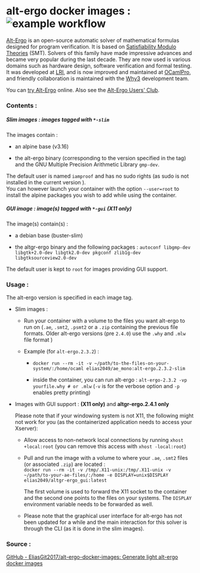 # alt-ergo docker images :  ![example workflow](https://github.com/EliasGit2017/alt-ergo-docker-images/actions/workflows/makefile.yml/badge.svg)

[Alt-Ergo](https://alt-ergo.ocamlpro.com/) is an open-source automatic solver of mathematical formulas designed for program verification. It is based on [Satisfiability Modulo Theories](https://en.wikipedia.org/wiki/Satisfiability_modulo_theories) (SMT). Solvers of this family have made impressive advances and became very popular during the last decade. They are now used is various domains such as hardware design, software verification and formal testing. It was developed at [LRI](https://www.lri.fr/), and is now improved and maintained at [OCamlPro](https://www.ocamlpro.com/), and friendly collaboration is maintained with the [Why3](http://why3.lri.fr/) development team.

You can [try Alt-Ergo](https://alt-ergo.ocamlpro.com/try.html) online. Also see the [Alt-Ergo Users' Club](https://alt-ergo.ocamlpro.com/#club).

### Contents :

##### Slim images : images tagged with `*-slim`

The images contain :

* an alpine base (v3.16)

* the alt-ergo binary (corresponding to the version specified in the tag) and the GNU Multiple Precision Arithmetic Library `gmp-dev`.

The default user is named `iamproof` and has no sudo rights (as sudo is not installed in the current version ).  
You can however launch your container with the option `--user=root` to install the alpine packages you wish to add while using the container.

##### GUI image : image(s) tagged with `*-gui` **(X11 only)**

The image(s) contain(s) :

* a debian base (buster-slim)

* the altgr-ergo binary and the following packages : `autoconf libgmp-dev libgtk+2.0-dev libgtk2.0-dev pkgconf zlib1g-dev libgtksourceview2.0-dev`

The default user is kept to `root` for images providing GUI support.

### Usage :

The alt-ergo version is specified in each image tag.

* Slim images :
  
  * Run your container with a volume to the files you want alt-ergo to run on (`.ae`, `.smt2`, `.psmt2` or a `.zip`  containing the previous file formats. Older alt-ergo versions (pre `2.4.0`) use the  `.why` and `.mlw` file format )
  
  * Example (for `alt-ergo.2.3.2`) :
    
    * `docker run --rm -it -v ~/path/to-the-files-on-your-system/:/home/ocaml elias2049/ae_mono:alt-ergo.2.3.2-slim`
    
    * inside the container, you can run alt-ergo : `alt-ergo-2.3.2 -vp yourfile.why # or .mlw`  (`-v` is for the verbose option and `-p` enables pretty printing) 

* Images with GUI support : **(X11 only)** and **altgr-ergo.2.4.1 only**
  
  Please note that if your windowing system is not X11, the following might not work for you (as the containerized application needs to access your Xserver):
  
  * Allow access to non-network local connections by running `xhost +local:root` (you can remove this access with `xhost -local:root`)
  
  * Pull and run the image with a volume to where your `.ae`, `.smt2` files (or associated `.zip`) are located :  
    `docker run --rm -it -v /tmp/.X11-unix:/tmp/.X11-unix -v ~/path/to-your-ae-files/:/home -e DISPLAY=unix$DISPLAY elias2049/altgr-ergo_gui:latest`
    
    The first volume is used to forward the X11 socket to the container and the second one points to the files on your systems. The `DISPLAY` environment variable needs to be forwarded as well.
  
  * Please note that the graphical user interface for alt-ergo has not been updated for a while and the main interaction for this solver is through the CLI (as it is done in the slim images).

### Source :

[GitHub - EliasGit2017/alt-ergo-docker-images: Generate light alt-ergo docker images](https://github.com/EliasGit2017/alt-ergo-docker-images.git)
